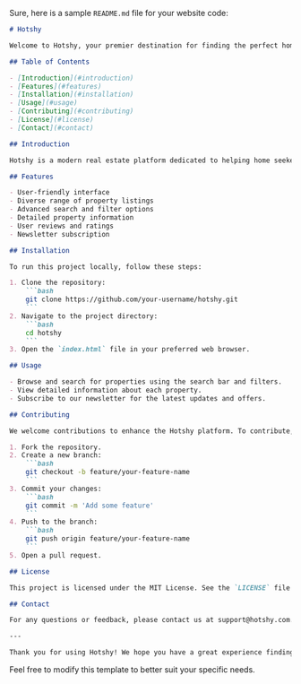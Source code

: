 Sure, here is a sample `README.md` file for your website code:

```markdown
# Hotshy

Welcome to Hotshy, your premier destination for finding the perfect home. This repository contains the source code for the Hotshy website.

## Table of Contents

- [Introduction](#introduction)
- [Features](#features)
- [Installation](#installation)
- [Usage](#usage)
- [Contributing](#contributing)
- [License](#license)
- [Contact](#contact)

## Introduction

Hotshy is a modern real estate platform dedicated to helping home seekers, sellers, and investors find and share vital information about properties. Whether you're looking to buy, sell, or rent, Hotshy makes your real estate journey smarter and more rewarding.

## Features

- User-friendly interface
- Diverse range of property listings
- Advanced search and filter options
- Detailed property information
- User reviews and ratings
- Newsletter subscription

## Installation

To run this project locally, follow these steps:

1. Clone the repository:
    ```bash
    git clone https://github.com/your-username/hotshy.git
    ```
2. Navigate to the project directory:
    ```bash
    cd hotshy
    ```
3. Open the `index.html` file in your preferred web browser.

## Usage

- Browse and search for properties using the search bar and filters.
- View detailed information about each property.
- Subscribe to our newsletter for the latest updates and offers.

## Contributing

We welcome contributions to enhance the Hotshy platform. To contribute, please follow these steps:

1. Fork the repository.
2. Create a new branch:
    ```bash
    git checkout -b feature/your-feature-name
    ```
3. Commit your changes:
    ```bash
    git commit -m 'Add some feature'
    ```
4. Push to the branch:
    ```bash
    git push origin feature/your-feature-name
    ```
5. Open a pull request.

## License

This project is licensed under the MIT License. See the `LICENSE` file for more details.

## Contact

For any questions or feedback, please contact us at support@hotshy.com.

---

Thank you for using Hotshy! We hope you have a great experience finding your perfect home.
```

Feel free to modify this template to better suit your specific needs.
